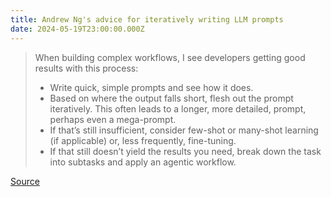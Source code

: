 ```yaml
---
title: Andrew Ng's advice for iteratively writing LLM prompts
date: 2024-05-19T23:00:00.000Z
---
```


> When building complex workflows, I see developers getting good results with this process:
>
> * Write quick, simple prompts and see how it does.
> * Based on where the output falls short, flesh out the prompt
>   iteratively. This often leads to a longer, more detailed, prompt,
>   perhaps even a mega-prompt.
> * If that’s still insufficient, consider few-shot or many-shot learning (if applicable) or, less frequently, fine-tuning.
> * If that still doesn’t yield the results you need, break down the task into subtasks and apply an agentic workflow.

[Source](https://info.deeplearning.ai/openais-rules-for-model-behavior-better-brain-controlled-robots-alphafold-3-covers-all-biochemistry-ai-oasis-in-the-desert)
